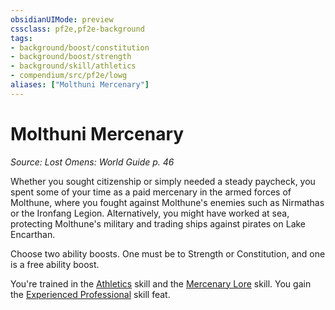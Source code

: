 ```yaml
---
obsidianUIMode: preview
cssclass: pf2e,pf2e-background
tags:
- background/boost/constitution
- background/boost/strength
- background/skill/athletics
- compendium/src/pf2e/lowg
aliases: ["Molthuni Mercenary"]
---
```

# Molthuni Mercenary
*Source: Lost Omens: World Guide p. 46*  

Whether you sought citizenship or simply needed a steady paycheck, you spent some of your time as a paid mercenary in the armed forces of Molthune, where you fought against Molthune's enemies such as Nirmathas or the Ironfang Legion. Alternatively, you might have worked at sea, protecting Molthune's military and trading ships against pirates on Lake Encarthan.

Choose two ability boosts. One must be to Strength or Constitution, and one is a free ability boost.

You're trained in the [Athletics](../../skills.md#Athletics) skill and the [Mercenary Lore](../../skills.md#Lore) skill. You gain the [Experienced Professional](../../feats/experienced-professional.md) skill feat.